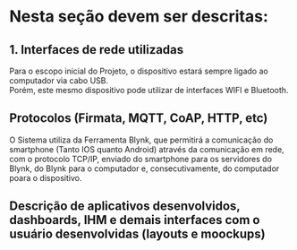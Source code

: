 # Nesta seção devem ser descritas:
## 1. Interfaces de rede utilizadas 
Para o escopo inicial do Projeto, o dispositivo estará sempre ligado ao computador via cabo USB.  
Porém, este mesmo dispositivo pode utilizar de interfaces WIFI e Bluetooth.

## Protocolos (Firmata, MQTT, CoAP, HTTP, etc)

O Sistema utiliza da Ferramenta Blynk, que permitirá a comunicação do smartphone (Tanto IOS quanto Android) através da comunicação em rede, com o protocolo TCP/IP, enviado do smartphone para os servidores do Blynk, do Blynk para o computador e, consecutivamente, do computador poara o dispositivo.

## Descrição de aplicativos desenvolvidos, dashboards, IHM e demais interfaces com o usuário desenvolvidas (layouts e moockups)

